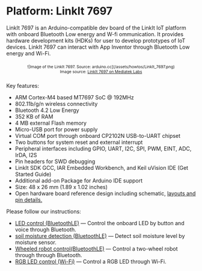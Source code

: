 # Platform: LinkIt 7697

LinkIt 7697 is an Arduino-compatible dev board of the LinkIt IoT platform with onboard Bluetooth Low energy and W-fi ommunication.
It provides hardware development kits (HDKs) for user to develop prototypes of IoT devices. 
LinkIt 7697 can interact with App Inventor through Bluetooth Low energy and Wi-Fi.

<div style="text-align: center; font-size: 75%; margin: 16pt 0;">
![Image of the LinkIt 7697. Source: arduino.cc](/assets/howtos/LinkIt_7697.png)
<br>
Image source: <a href="https://docs.labs.mediatek.com/resource/linkit7697-arduino/en" target="_blank">LinkIt 7697 on Mediatek Labs</a>
</div>

Key features:
* ARM Cortex-M4 based MT7697 SoC @ 192MHz
* 802.11b/g/n wireless connectivity
* Bluetooth 4.2 Low Energy
* 352 KB of RAM
* 4 MB external Flash memory
* Micro-USB port for power supply
* Virtual COM port through onboard CP2102N USB-to-UART chipset
* Two buttons for system reset and external interrupt
* Peripheral interfaces including GPIO, UART, I2C, SPI, PWM, EINT, ADC, IrDA, I2S
* Pin headers for SWD debugging
* LinkIt SDK GCC, IAR Embedded Workbench, and Keil uVision IDE (Get Started Guide)
* Additional add-on Package for Arduino IDE support
* Size: 48 x 26 mm (1.89 x 1.02 inches)
* Open hardware board reference design including schematic, <a href="https://labs.mediatek.com/en/download/1ega2lbl" target="_blank">layouts and pin details.</a>

Please follow our instructions:

* [LED control (BluetoothLE)](/assets/howtos/MIT_App_Inventor_7697_LED.pdf) &mdash; Control the onboard LED by button and voice through Bluetooth.
* [soil moisture detection (BluetoothLE)](/assets/howtos/MIT_App_Inventor_7697_analogread.pdf) &mdash; Detect soil moisture level by moisture sensor.
* [Wheeled robot control(BluetoothLE)](/assets/howtos/MIT_App_Inventor_7697_BLEWheeledRobot.pdf) &mdash; Control a two-wheel robot through through Bluetooth.
* [RGB LED control (Wi-Fi)](/assets/howtos/MIT_App_Inventor_7697_WIFILED.pdf) &mdash; Control a RGB LED through Wi-Fi.
